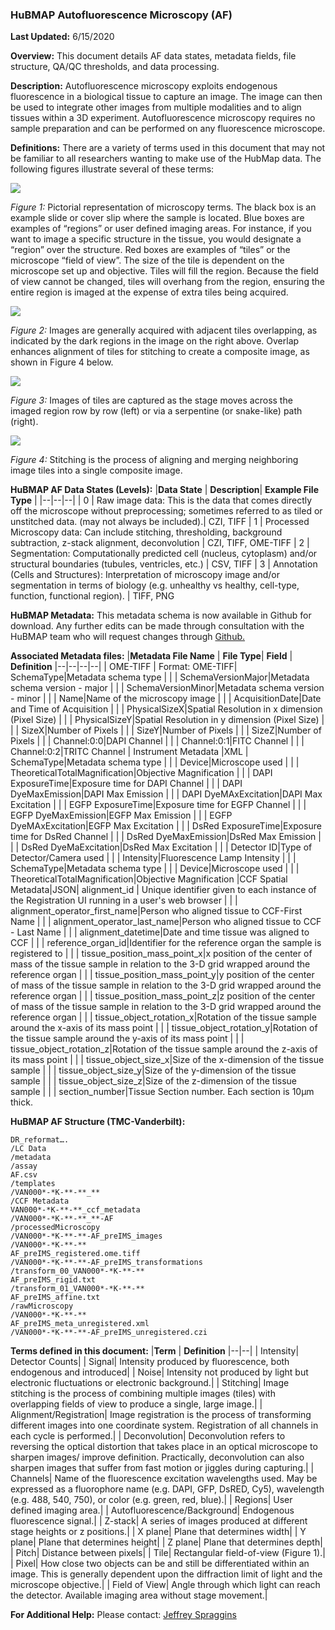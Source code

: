 
### **HuBMAP Autofluorescence Microscopy (AF)**

**Last Updated:** 6/15/2020

**Overview:** 
This document details AF data states, metadata fields, file structure, QA/QC thresholds, and data processing.

**Description:** 
Autofluorescence microscopy exploits endogenous fluorescence in a biological tissue to capture an image. The image can then be used to integrate other images from multiple modalities and to align tissues within a 3D experiment. Autofluorescence microscopy requires no sample preparation and can be performed on any fluorescence microscope.

**Definitions:** 
There are a variety of terms used in this document that may not be familiar to all researchers wanting to make use of the HubMap data. The following figures illustrate several of these terms:

![](https://lh5.googleusercontent.com/kcmAgdCFNvzfAfvkE6qeRig2kb-CQmAfMILcjgSpZyblhGc4lKbj95zEolUEuwiHXO_UPPTFXPWdQvVvi7iWJAsuE-6EhPf9Le35gePMlgIfJpiaskBXqzKWi3xhBkaoWEsrJebu)  
  
*Figure 1:* Pictorial representation of microscopy terms. The black box is an example slide or cover slip where the sample is located. Blue boxes are examples of “regions” or user defined imaging areas. For instance, if you want to image a specific structure in the tissue, you would designate a “region” over the structure. Red boxes are examples of “tiles” or the microscope “field of view”. The size of the tile is dependent on the microscope set up and objective. Tiles will fill the region.
Because the field of view cannot be changed, tiles will overhang from the region, ensuring the entire region is imaged at the expense of extra tiles being acquired.

![](https://lh6.googleusercontent.com/8p8RY_RlzXv9TWpDhtNeD-KFT0-NZivYa_T6EQeg9fhj14Unt64PN7BHzVEaNZbt3TrMtIpwj2LIO-wEfyTr8JXHZqij9-MnVohapA-Zsmz4YfSjLZTs494bKnaug1Ue-pbg02VG)

*Figure 2:* Images are generally acquired with adjacent tiles overlapping, as indicated by the dark regions in the image on the right above. Overlap enhances alignment of tiles for stitching to create a composite image, as shown in Figure 4 below.

![](https://lh5.googleusercontent.com/rp8Sqo0UBFeZxOg6kOb5Z3G-mEid2xVPm3utGrrZ723GUM-qDrte9mwoQlLuyUvjX__FrGCGV2lRb7VAJkgYS8d2jZT-QBWrzWf_tygPYmxb7nqkbwu70AK7xiDJJ68GtGSYLwmE)

*Figure 3:* Images of tiles are captured as the stage moves across the imaged region row by row (left) or via a serpentine (or snake-like) path (right).

![](https://lh4.googleusercontent.com/dCpsoJuhwEyIXqjw10JuURnYnVrDfpuKtk7kEOQkjfIZuFa3Vv6f4xllekDUlzzDlhd0pHfBt5vAObpY-BWglpGFRZGG4cNUJILSAFOiWrF-HYWnVpGy-2SAkDuMnzaS6dwGiB9t)

*Figure 4:* Stitching is the process of aligning and merging neighboring image tiles into a single composite image.

**HuBMAP AF Data States (Levels):**
|**Data State** |  **Description**| **Example File Type** | 
|--|--|--|
|  0 | Raw image data: This is the data that comes directly off the microscope without preprocessing; sometimes referred to as tiled or unstitched data. (may not always be included).| CZI, TIFF
| 1 |  Processed Microscopy data: Can include stitching, thresholding, background subtraction, z-stack alignment, deconvolution |  CZI, TIFF, OME-TIFF
| 2 |  Segmentation: Computationally predicted cell (nucleus, cytoplasm) and/or structural boundaries (tubules, ventricles, etc.) |  CSV, TIFF
| 3 |  Annotation (Cells and Structures): Interpretation of microscopy image and/or segmentation in terms of biology (e.g. unhealthy vs healthy, cell-type, function, functional region). |  TIFF, PNG


**HuBMAP Metadata:** 
This metadata schema is now available in Github for download. Any further edits can be made through consultation with the HuBMAP team who will request changes through [Github.](https://github.com/hubmapconsortium/ingest-validation-tools/tree/master/docs/af)

**Associated Metadata files:**
|**Metadata File Name** |  **File Type**| **Field** | **Definition**
|--|--|--|--|
|  OME-TIFF | Format: OME-TIFF| SchemaType|Metadata schema type
|  | | SchemaVersionMajor|Metadata schema version - major
|  | | SchemaVersionMinor|Metadata schema version - minor
|  | | Name|Name of the microscopy image
|  | | AcquisitionDate|Date and Time of Acquisition
|  | | PhysicalSizeX|Spatial Resolution in x dimension (Pixel Size)
|  | | PhysicalSizeY|Spatial Resolution in y dimension (Pixel Size)
|  | | SizeX|Number of Pixels
|  | | SizeY|Number of Pixels
|  | | SizeZ|Number of Pixels
|  | | Channel:0:0|DAPI Channel
|  | | Channel:0:1|FITC Channel
|  | | Channel:0:2|TRITC Channel
| Instrument Metadata |XML | SchemaType|Metadata schema type
|  | | Device|Microscope used
|  | | TheoreticalTotalMagnification|Objective Magnification 
|  | | DAPI ExposureTime|Exposure time for DAPI Channel
|  | | DAPI DyeMaxEmission|DAPI Max Emission
|  | | DAPI DyeMAxExcitation|DAPI Max Excitation
|  | | EGFP ExposureTime|Exposure time for EGFP Channel
|  | | EGFP DyeMaxEmission|EGFP Max Emission
|  | | EGFP DyeMAxExcitation|EGFP Max Excitation
|  | | DsRed ExposureTime|Exposure time for DsRed Channel
|  | | DsRed DyeMaxEmission|DsRed Max Emission
|  | | DsRed DyeMaExcitation|DsRed Max Excitation
|  | | Detector ID|Type of Detector/Camera used
|  | | Intensity|Fluorescence Lamp Intensity
|  | | SchemaType|Metadata schema type
|  | | Device|Microscope used
|  | | TheoreticalTotalMagnification|Objective Magnification
|CCF Spatial Metadata|JSON| alignment_id | Unique identifier given to each instance of the Registration UI running in a user's web browser
|  | | alignment_operator_first_name|Person who aligned tissue to CCF-First Name
|  | | alignment_operator_last_name|Person who aligned tissue to CCF - Last Name
|  | | alignment_datetime|Date and time tissue was aligned to CCF
|  | | reference_organ_id|Identifier for the reference organ the sample is registered to
|  | | tissue_position_mass_point_x|x position of the center of mass of the tissue sample in relation to the 3-D grid wrapped around the reference organ
|  | | tissue_position_mass_point_y|y position of the center of mass of the tissue sample in relation to the 3-D grid wrapped around the reference organ
|  | | tissue_position_mass_point_z|z position of the center of mass of the tissue sample in relation to the 3-D grid wrapped around the reference organ
|  | | tissue_object_rotation_x|Rotation of the tissue sample around the x-axis of its mass point
|  | | tissue_object_rotation_y|Rotation of the tissue sample around the y-axis of its mass point
|  | | tissue_object_rotation_z|Rotation of the tissue sample around the z-axis of its mass point
|  | | tissue_object_size_x|Size of the x-dimension of the tissue sample
|  | | tissue_object_size_y|Size of the y-dimension of the tissue sample
|  | | tissue_object_size_z|Size of the z-dimension of the tissue sample
|  | | section_number|Tissue Section number. Each section is 10µm thick.

**HuBMAP AF Structure (TMC-Vanderbilt):**

    DR_reformat….
    /LC Data
    /metadata
    /assay
    AF.csv
    /templates
    /VAN000*-*K-**-**_**
    /CCF Metadata
    VAN000*-*K-**-**_ccf_metadata
    /VAN000*-*K-**-**_**-AF
    /processedMicroscopy
    /VAN000*-*K-**-**-AF_preIMS_images
    /VAN000*-*K-**-**
    AF_preIMS_registered.ome.tiff
    /VAN000*-*K-**-**-AF_preIMS_transformations
    /transform_00_VAN000*-*K-**-**
    AF_preIMS_rigid.txt
    /transform_01_VAN000*-*K-**-**
    AF_preIMS_affine.txt
    /rawMicroscopy
    /VAN000*-*K-**-**
    AF_preIMS_meta_unregistered.xml
    /VAN000*-*K-**-**-AF_preIMS_unregistered.czi

**Terms defined in this document:**
|**Term** |  **Definition**
|--|--|
|  Intensity| Detector Counts| 
|  Signal| Intensity produced by fluorescence, both endogenous and introduced| 
|  Noise| Intensity not produced by light but electronic fluctuations or electronic background.| 
|  Stitching| Image stitching is the process of combining multiple images (tiles) with overlapping fields of view to produce a single, large image.| 
|  Alignment/Registration| Image registration is the process of transforming different images into one coordinate system. Registration of all channels in each cycle is performed.| 
|  Deconvolution| Deconvolution refers to reversing the optical distortion that takes place in an optical microscope to sharpen images/ improve definition. Practically, deconvolution can also sharpen images that suffer from fast motion or jiggles during capturing.| 
|  Channels| Name of the fluorescence excitation wavelengths used. May be expressed as a fluorophore name (e.g. DAPI, GFP, DsRED, Cy5), wavelength (e.g. 488, 540, 750), or color (e.g. green, red, blue).| 
|  Regions| User defined imaging area.| 
|  Autofluorescence/Background| Endogenous fluorescence signal.| 
|  Z-stack| A series of images produced at different stage heights or z positions.| 
|  X plane| Plane that determines width| 
|  Y plane| Plane that determines height| 
|  Z plane| Plane that determines depth| 
|  Pitch| Distance between pixels| 
|  Tile| Rectangular field-of-view (Figure 1).| 
| Pixel| How close two objects can be and still be differentiated within an image. This is generally dependent upon the diffraction limit of light and the microscope objective.| 
| Field of View| Angle through which light can reach the detector. Available imaging area without stage movement.| 

**For Additional Help:** Please contact:  [Jeffrey Spraggins](mailto:jeff.spraggins@Vanderbilt.Edu) 

<!--stackedit_data:
eyJoaXN0b3J5IjpbLTIxMDk3MTc4MiwzMTg3MTU0NzMsMTYwND
c3NzE4NywtMTcxMzUyNzU1OCwtMjg5MjIxMjQ5LC0xMjI1MDU1
Njg2LDQ5NzgxODgxMCw3MzA5OTgxMTZdfQ==
-->
